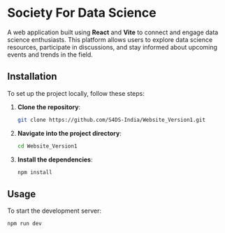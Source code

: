 # Society For Data Science

A web application built using **React** and **Vite** to connect and engage data science enthusiasts. This platform allows users to explore data science resources, participate in discussions, and stay informed about upcoming events and trends in the field.

## Installation

To set up the project locally, follow these steps:

1. **Clone the repository**:
    ```bash
    git clone https://github.com/S4DS-India/Website_Version1.git
    ```

2. **Navigate into the project directory**:
    ```bash
    cd Website_Version1
    ```

3. **Install the dependencies**:
    ```bash
    npm install
    ```

## Usage

To start the development server:

```bash
npm run dev
